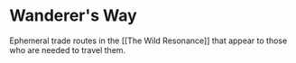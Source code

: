 # Wanderer's Way
Ephemeral trade routes in the [[The Wild Resonance]] that appear to those who are needed to travel them.
